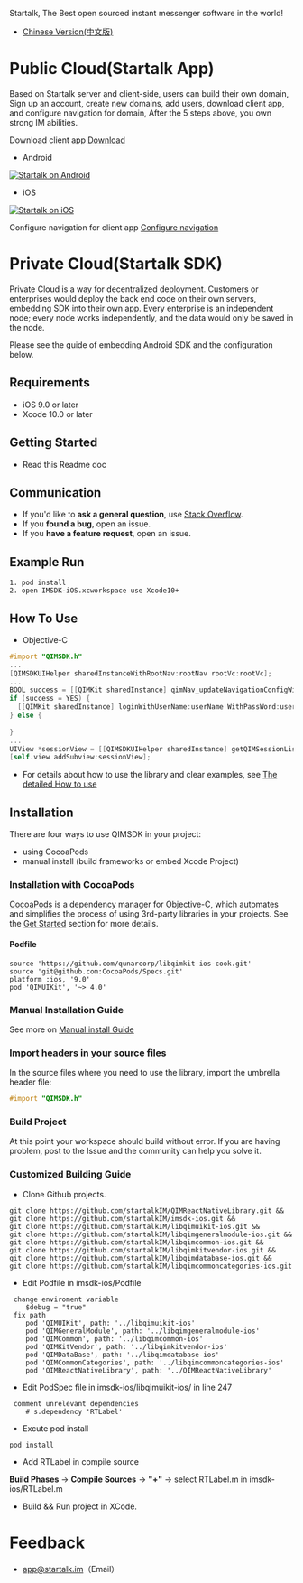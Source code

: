 Startalk, The Best open sourced instant messenger software in the world!
* [Chinese Version(中文版)](https://github.com/startalkIM/imsdk-ios/blob/master/README_zh_CN.md)

Public Cloud(Startalk App)
=====
Based on Startalk server and client-side, users can build their own domain,
Sign up an account, create new domains, add users, download client app, and configure navigation for domain,
After the 5 steps above, you own strong IM abilities.

Download client app [Download](https://i.startalk.im/home/#/download)

- Android

[![Startalk on Android](https://s.qunarzz.com/qtalk_official_web/pages/download/android.png)](https://qt.qunar.com/downloads/qtalk_android.apk)

- iOS

[![Startalk on iOS](https://qim.qunar.com/file/v2/download/temp/new/82a410a7a85627c123b1a7bd06745b4d.png?w=260&h=260)](https://qim.qunar.com/file/v2/download/temp/new/82a410a7a85627c123b1a7bd06745b4d.png?w=260&h=260)

Configure navigation for client app [Configure navigation](https://i.startalk.im/home/#/platform/access_guide/config_navs?id=config_navs)

Private Cloud(Startalk SDK)
=====
Private Cloud is a way for decentralized deployment. Customers or enterprises would deploy the back end code on their own servers, embedding SDK into their own app. Every enterprise is an independent node; every node works independently, and the data would only be saved in the node.  

Please see the guide of embedding Android SDK and the configuration below.

## Requirements

- iOS 9.0 or later
- Xcode 10.0 or later

## Getting Started

- Read this Readme doc

## Communication
- If you'd like to **ask a general question**, use [Stack Overflow](http://stackoverflow.com/questions/tagged/startalk).
- If you **found a bug**, open an issue.
- If you **have a feature request**, open an issue.


## Example Run
```
1. pod install
2. open IMSDK-iOS.xcworkspace use Xcode10+
```
## How To Use

* Objective-C

```objective-c
#import "QIMSDK.h"
...
[QIMSDKUIHelper sharedInstanceWithRootNav:rootNav rootVc:rootVc];
...
BOOL success = [[QIMKit sharedInstance] qimNav_updateNavigationConfigWithDomain:@"qim.com" WithUserName:@"san.zhang"];
if (success = YES) {
  [[QIMKit sharedInstance] loginWithUserName:userName WithPassWord:userPwd];
} else {
  
}
...
UIView *sessionView = [[QIMSDKUIHelper sharedInstance] getQIMSessionListViewWithBaseFrame:self.view.bounds];
[self.view addSubview:sessionView];
```

- For details about how to use the library and clear examples, see [The detailed How to use](https://github.com/startalkIM/imsdk-ios/wiki/QIMSDK-iOS%E6%8E%A5%E5%8F%A3%E6%96%87%E6%A1%A3%E8%AF%B4%E6%98%8E)

## Installation

There are four ways to use QIMSDK in your project:
- using CocoaPods
- manual install (build frameworks or embed Xcode Project)

### Installation with CocoaPods

[CocoaPods](http://cocoapods.org/) is a dependency manager for Objective-C, which automates and simplifies the process of using 3rd-party libraries in your projects. See the [Get Started](http://cocoapods.org/#get_started) section for more details.

#### Podfile
```
source 'https://github.com/qunarcorp/libqimkit-ios-cook.git'
source 'git@github.com:CocoaPods/Specs.git'
platform :ios, '9.0'
pod 'QIMUIKit', '~> 4.0'
```

### Manual Installation Guide

See more on [Manual install Guide](https://github.com/startalkIM/imsdk-ios/wiki/QIMSDK-iOS-%E6%8E%A5%E5%85%A5%E6%96%87%E6%A1%A3)

### Import headers in your source files

In the source files where you need to use the library, import the umbrella header file:

```objective-c
#import "QIMSDK.h"
```

### Build Project

At this point your workspace should build without error. If you are having problem, post to the Issue and the
community can help you solve it.

### Customized Building Guide
+ Clone Github projects.
```
git clone https://github.com/startalkIM/QIMReactNativeLibrary.git &&
git clone https://github.com/startalkIM/imsdk-ios.git &&
git clone https://github.com/startalkIM/libqimuikit-ios.git &&
git clone https://github.com/startalkIM/libqimgeneralmodule-ios.git &&
git clone https://github.com/startalkIM/libqimcommon-ios.git &&
git clone https://github.com/startalkIM/libqimkitvendor-ios.git &&
git clone https://github.com/startalkIM/libqimdatabase-ios.git &&
git clone https://github.com/startalkIM/libqimcommoncategories-ios.git
```

+ Edit Podfile in imsdk-ios/Podfile
```
 change enviroment variable
	$debug = "true"
 fix path
    pod 'QIMUIKit', path: '../libqimuikit-ios'
    pod 'QIMGeneralModule', path: '../libqimgeneralmodule-ios'
    pod 'QIMCommon', path: '../libqimcommon-ios'
    pod 'QIMKitVendor', path: '../libqimkitvendor-ios'
    pod 'QIMDataBase', path: '../libqimdatabase-ios'
    pod 'QIMCommonCategories', path: '../libqimcommoncategories-ios'
    pod 'QIMReactNativeLibrary', path: '../QIMReactNativeLibrary'
```

+ Edit PodSpec file in imsdk-ios/libqimuikit-ios/ in line 247
```
 comment unrelevant dependencies
	# s.dependency 'RTLabel'
```

+ Excute pod install
```
pod install
```

+ Add RTLabel in compile source

 **Build Phases** -> **Compile Sources** ->  **"+"** -> select RTLabel.m in imsdk-ios/RTLabel.m

+ Build && Run project in XCode.


Feedback
=====
-   app@startalk.im（Email）
